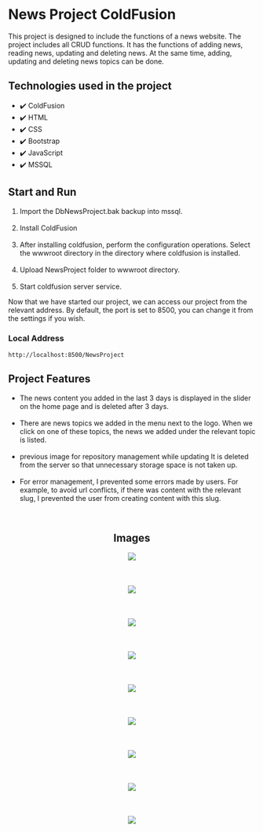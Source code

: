 <h1>News Project ColdFusion</h1>

<p>This project is designed to include the functions of a news website. The project includes all CRUD functions.
   It has the functions of adding news, reading news, updating and deleting news. At the same time, adding, updating and deleting news topics
   can be done.</p>

<h2>Technologies used in the project</h2>
<ul>
  <li>✔️ ColdFusion</li>
  <li>✔️ HTML</li>
  <li>✔️ CSS</li>
  <li>✔️ Bootstrap</li>
  <li>✔️ JavaScript</li>
  <li>✔️ MSSQL</li>
</ul>

<h2>Start and Run</h2>
<ol>
  <li>Import the DbNewsProject.bak backup into mssql.</li>
  <br/>
  <li>Install ColdFusion</li>
  <br/>
  <li>After installing coldfusion, perform the configuration operations. Select the wwwroot directory in the directory where coldfusion is installed.</li>
  <br/>
  <li>Upload NewsProject folder to wwwroot directory.</li> 
  <br/>
  <li>Start coldfusion server service.</li>
</ol>

<p>Now that we have started our project, we can access our project from the relevant address. By default, the port is set to 8500, you can change it from the settings if you wish.</p>
<h3>Local Address</h3>

```
http://localhost:8500/NewsProject

```
<h2>Project Features</h2>
<ul>
<li>The news content you added in the last 3 days is displayed in the slider on the home page and is deleted after 3 days.</li>
<br/>
<li>There are news topics we added in the menu next to the logo. When we click on one of these topics, the news we added under the relevant topic is listed.</li>
<br/>
<li>previous image for repository management while updating It is deleted from the server so that unnecessary storage space is not taken up.</li>
<br/>
<li>For error management, I prevented some errors made by users. For example, to avoid url conflicts, if there was content with the relevant slug, I prevented the user from creating content with this slug.</li>
</ul>

<br/>

<div align="center">
   
<h2>Images</h2>
<img src="images/1.JPG"/>   
<br/> <br/> <br/> <br/> 
<img src="images/2.JPG"/>   
<br/> <br/> <br/> <br/> 
<img src="images/3.JPG"/>  
<br/> <br/> <br/> <br/> 
<img src="images/4.JPG"/>  
<br/> <br/> <br/> <br/> 
<img src="images/5.JPG"/>
<br/> <br/> <br/> <br/> 
<img src="images/6.JPG"/>
<br/> <br/> <br/> <br/> 
<img src="images/7.JPG"/>
<br/> <br/> <br/> <br/> 
<img src="images/8.JPG"/>
<br/> <br/> <br/> <br/> 
<img src="images/9.JPG"/>  
<br/> <br/> <br/> <br/> 
   
</div>
